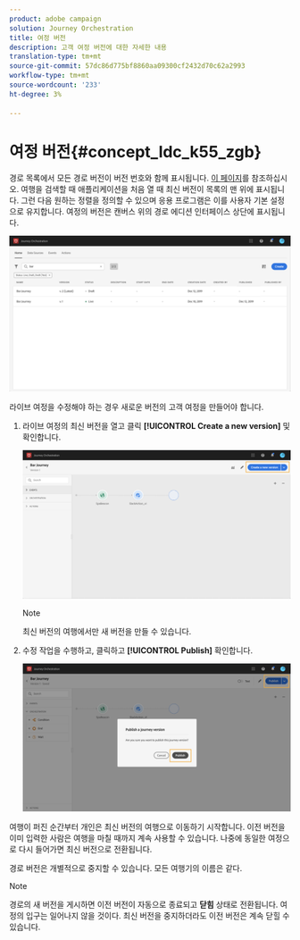 ```yaml
---
product: adobe campaign
solution: Journey Orchestration
title: 여정 버전
description: 고객 여정 버전에 대한 자세한 내용
translation-type: tm+mt
source-git-commit: 57dc86d775bf8860aa09300cf2432d70c62a2993
workflow-type: tm+mt
source-wordcount: '233'
ht-degree: 3%

---
```



# 여정 버전{#concept_ldc_k55_zgb}

경로 목록에서 모든 경로 버전이 버전 번호와 함께 표시됩니다. [이 페이지](../building-journeys/using-the-journey-designer.md)를 참조하십시오. 여행을 검색할 때 애플리케이션을 처음 열 때 최신 버전이 목록의 맨 위에 표시됩니다. 그런 다음 원하는 정렬을 정의할 수 있으며 응용 프로그램은 이를 사용자 기본 설정으로 유지합니다. 여정의 버전은 캔버스 위의 경로 에디션 인터페이스 상단에 표시됩니다.

![](../assets/journeyversions1.png)

라이브 여정을 수정해야 하는 경우 새로운 버전의 고객 여정을 만들어야 합니다.

1. 라이브 여정의 최신 버전을 열고 클릭 **[!UICONTROL Create a new version]** 및 확인합니다.

   ![](../assets/journeyversions2.png)

   >[!NOTE]
   >
   >최신 버전의 여행에서만 새 버전을 만들 수 있습니다.

1. 수정 작업을 수행하고, 클릭하고 **[!UICONTROL Publish]** 확인합니다.

   ![](../assets/journeyversions3.png)

여행이 퍼진 순간부터 개인은 최신 버전의 여행으로 이동하기 시작합니다. 이전 버전을 이미 입력한 사람은 여행을 마칠 때까지 계속 사용할 수 있습니다. 나중에 동일한 여정으로 다시 들어가면 최신 버전으로 전환됩니다.

경로 버전은 개별적으로 중지할 수 있습니다. 모든 여행기의 이름은 같다.

>[!NOTE]
>
>경로의 새 버전을 게시하면 이전 버전이 자동으로 종료되고 **닫힘** 상태로 전환됩니다. 여정의 입구는 일어나지 않을 것이다. 최신 버전을 중지하더라도 이전 버전은 계속 닫힐 수 있습니다.
